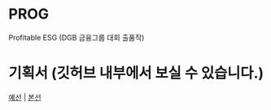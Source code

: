 # PROG
Profitable ESG (DGB 금융그룹 대회 출품작)

# 기획서 (깃허브 내부에서 보실 수 있습니다.)
[예선](https://github.com/seojaeohcode/PROG/blob/main/NOMA_%EC%98%88%EC%84%A0_%EB%B0%9C%ED%91%9C%EC%9E%90%EB%A3%8C.pdf) | [본선](https://github.com/seojaeohcode/PROG/blob/main/NOMA_%EC%84%9C%EC%9E%AC%EC%98%A4_%EB%B3%B8%EC%84%A0PT%EC%9E%90%EB%A3%8C_%EB%B0%9C%ED%91%9C%EC%9A%A9_%EC%B5%9C%EC%A2%852%EC%B0%A8%EC%A0%9C%EC%B6%9C.pdf)
